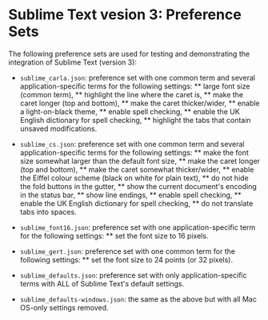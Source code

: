 # Sublime Text vesion 3: Preference Sets

The following preference sets are used for testing and demonstrating the integration of Sublime Text (version 3):

* `sublime_carla.json`: preference set with one common term and several application-specific terms for the following settings:
** large font size (common term),
** highlight the line where the caret is,
** make the caret longer (top and bottom),
** make the caret thicker/wider,
** enable a light-on-black theme,
** enable spell checking,
** enable the UK English dictionary for spell checking,
** highlight the tabs that contain unsaved modifications.

* `sublime_cs.json`: preference set with one common term and several application-specific terms for the following settings:
** make the font size somewhat larger than the default font size,
** make the caret longer (top and bottom),
** make the caret somewhat thicker/wider,
** enable the Eiffel colour scheme (black on white for plain text),
** do not hide the fold buttons in the gutter,
** show the current document's encoding in the status bar,
** show line endings,
** enable spell checking,
** enable the UK English dictionary for spell checking,
** do not translate tabs into spaces.

* `sublime_font16.json`: preference set with one application-specific term for the following settings:
** set the font size to 16 pixels.

* `sublime_gert.json`: preference set with one common term for the following settings:
** set the font size to 24 points (or 32 pixels).

* `sublime_defaults.json`: preference set with only application-specific terms with ALL of Sublime Text's default settings.

* `sublime_defaults-windows.json`: the same as the above but with all Mac OS-only settings removed.

